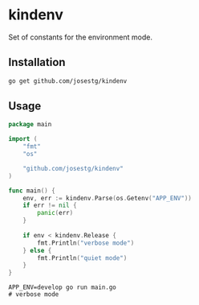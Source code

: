 # kindenv

Set of constants for the environment mode.

## Installation

```bash
go get github.com/josestg/kindenv
```


## Usage

```go
package main

import (
    "fmt"
    "os"

    "github.com/josestg/kindenv"
)

func main() {
    env, err := kindenv.Parse(os.Getenv("APP_ENV"))
    if err != nil {
        panic(err)
    }
    
    if env < kindenv.Release {
        fmt.Println("verbose mode")
    } else {
        fmt.Println("quiet mode")
    }
}
```

```shell
APP_ENV=develop go run main.go
# verbose mode
```